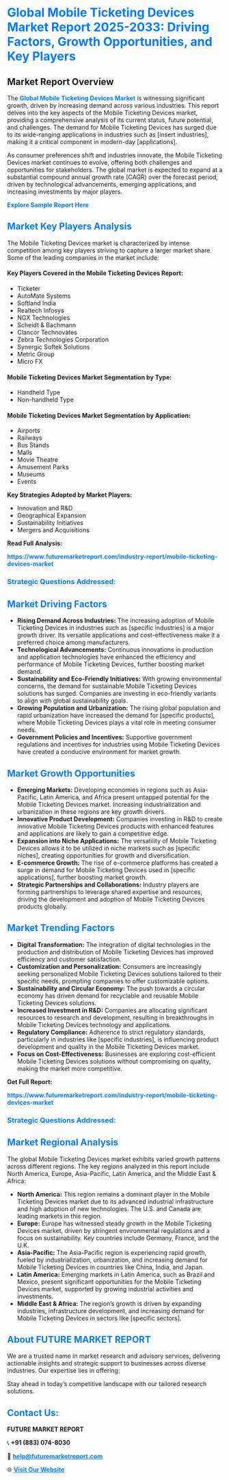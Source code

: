 <h1 style="color: #007BFF;">Global Mobile Ticketing Devices Market Report 2025-2033: Driving Factors, Growth Opportunities, and Key Players</h1>

<section id="overview">
<h2>Market Report Overview</h2>
<p>The <a href="https://www.futuremarketreport.com/industry-report/mobile-ticketing-devices-market" style="color: #007BFF; text-decoration: none;"><strong>Global Mobile Ticketing Devices Market</strong></a> is witnessing significant growth, driven by increasing demand across various industries. This report delves into the key aspects of the Mobile Ticketing Devices market, providing a comprehensive analysis of its current status, future potential, and challenges. The demand for Mobile Ticketing Devices has surged due to its wide-ranging applications in industries such as [insert industries], making it a critical component in modern-day [applications].</p>
<p>As consumer preferences shift and industries innovate, the Mobile Ticketing Devices market continues to evolve, offering both challenges and opportunities for stakeholders. The global market is expected to expand at a substantial compound annual growth rate (CAGR) over the forecast period, driven by technological advancements, emerging applications, and increasing investments by major players.</p>
</section>

<section id="overview">
<p><a href="https://www.futuremarketreport.com/request-sample/reportId=97702" style="color: #007BFF; text-decoration: none;"><strong>Explore Sample Report Here</strong></a></p>
</section>

<section id="key-players">
<h2 style="color: #007BFF;">Market Key Players Analysis</h2>
<p>The Mobile Ticketing Devices market is characterized by intense competition among key players striving to capture a larger market share. Some of the leading companies in the market include:</p>
<h4>Key Players Covered in the Mobile Ticketing Devices Report:</h4>
<ul><li>Ticketer</li><li>AutoMate Systems</li><li>Softland India</li><li>Realtech Infosys</li><li>NGX Technologies</li><li>Scheidt &amp; Bachmann</li><li>Clancor Technovates</li><li>Zebra Technologies Corporation</li><li>Synergic Softek Solutions</li><li>Metric Group</li><li>Micro FX</li></ul>
<h4>Mobile Ticketing Devices Market Segmentation by Type:</h4>
<ul><li>Handheld Type</li><li>Non-handheld Type</li></ul>

<h4>Mobile Ticketing Devices Market Segmentation by Application:</h4>
<ul><li>Airports</li><li>Railways</li><li>Bus Stands</li><li>Malls</li><li>Movie Theatre</li><li>Amusement Parks</li><li>Museums</li><li>Events</li></ul>
<p><strong>Key Strategies Adopted by Market Players:</strong></p>
<ul>
<li>Innovation and R&D</li>
<li>Geographical Expansion</li>
<li>Sustainability Initiatives</li>
<li>Mergers and Acquisitions</li>
</ul>
</section>

<section>
<p><strong>Read Full Analysis: </strong></p><a href="https://www.futuremarketreport.com/industry-report/mobile-ticketing-devices-market" style="color: #007BFF; text-decoration: none;"><strong>https://www.futuremarketreport.com/industry-report/mobile-ticketing-devices-market</strong></a>
<h3 style="color: #007BFF;">Strategic Questions Addressed:</h3>
</section>

<section id="driving-factors">
<h2 style="color: #007BFF;">Market Driving Factors</h2>
<ul>
<li><strong>Rising Demand Across Industries:</strong> The increasing adoption of Mobile Ticketing Devices in industries such as [specific industries] is a major growth driver. Its versatile applications and cost-effectiveness make it a preferred choice among manufacturers.</li>
<li><strong>Technological Advancements:</strong> Continuous innovations in production and application technologies have enhanced the efficiency and performance of Mobile Ticketing Devices, further boosting market demand.</li>
<li><strong>Sustainability and Eco-Friendly Initiatives:</strong> With growing environmental concerns, the demand for sustainable Mobile Ticketing Devices solutions has surged. Companies are investing in eco-friendly variants to align with global sustainability goals.</li>
<li><strong>Growing Population and Urbanization:</strong> The rising global population and rapid urbanization have increased the demand for [specific products], where Mobile Ticketing Devices plays a vital role in meeting consumer needs.</li>
<li><strong>Government Policies and Incentives:</strong> Supportive government regulations and incentives for industries using Mobile Ticketing Devices have created a conducive environment for market growth.</li>
</ul>
</section>

<section id="growth-opportunities">
<h2 style="color: #007BFF;">Market Growth Opportunities</h2>
<ul>
<li><strong>Emerging Markets:</strong> Developing economies in regions such as Asia-Pacific, Latin America, and Africa present untapped potential for the Mobile Ticketing Devices market. Increasing industrialization and urbanization in these regions are key growth drivers.</li>
<li><strong>Innovative Product Development:</strong> Companies investing in R&D to create innovative Mobile Ticketing Devices products with enhanced features and applications are likely to gain a competitive edge.</li>
<li><strong>Expansion into Niche Applications:</strong> The versatility of Mobile Ticketing Devices allows it to be utilized in niche markets such as [specific niches], creating opportunities for growth and diversification.</li>
<li><strong>E-commerce Growth:</strong> The rise of e-commerce platforms has created a surge in demand for Mobile Ticketing Devices used in [specific applications], further boosting market growth.</li>
<li><strong>Strategic Partnerships and Collaborations:</strong> Industry players are forming partnerships to leverage shared expertise and resources, driving the development and adoption of Mobile Ticketing Devices products globally.</li>
</ul>
</section>

<section id="trending-factors">
<h2 style="color: #007BFF;">Market Trending Factors</h2>
<ul>
<li><strong>Digital Transformation:</strong> The integration of digital technologies in the production and distribution of Mobile Ticketing Devices has improved efficiency and customer satisfaction.</li>
<li><strong>Customization and Personalization:</strong> Consumers are increasingly seeking personalized Mobile Ticketing Devices solutions tailored to their specific needs, prompting companies to offer customizable options.</li>
<li><strong>Sustainability and Circular Economy:</strong> The push towards a circular economy has driven demand for recyclable and reusable Mobile Ticketing Devices solutions.</li>
<li><strong>Increased Investment in R&D:</strong> Companies are allocating significant resources to research and development, resulting in breakthroughs in Mobile Ticketing Devices technology and applications.</li>
<li><strong>Regulatory Compliance:</strong> Adherence to strict regulatory standards, particularly in industries like [specific industries], is influencing product development and quality in the Mobile Ticketing Devices market.</li>
<li><strong>Focus on Cost-Effectiveness:</strong> Businesses are exploring cost-efficient Mobile Ticketing Devices solutions without compromising on quality, making the market more competitive.</li>
</ul>
</section>

<section>
<p><strong>Get Full Report: </strong></p><a href="https://www.futuremarketreport.com/industry-report/mobile-ticketing-devices-market" style="color: #007BFF; text-decoration: none;"><strong>https://www.futuremarketreport.com/industry-report/mobile-ticketing-devices-market</strong></a>
<h3 style="color: #007BFF;">Strategic Questions Addressed:</h3>
</section>


<section id="regional-analysis">
<h2 style="color: #007BFF;">Market Regional Analysis</h2>
<p>The global Mobile Ticketing Devices market exhibits varied growth patterns across different regions. The key regions analyzed in this report include North America, Europe, Asia-Pacific, Latin America, and the Middle East & Africa:</p>
<ul>
<li><strong>North America:</strong> This region remains a dominant player in the Mobile Ticketing Devices market due to its advanced industrial infrastructure and high adoption of new technologies. The U.S. and Canada are leading markets in this region.</li>
<li><strong>Europe:</strong> Europe has witnessed steady growth in the Mobile Ticketing Devices market, driven by stringent environmental regulations and a focus on sustainability. Key countries include Germany, France, and the U.K.</li>
<li><strong>Asia-Pacific:</strong> The Asia-Pacific region is experiencing rapid growth, fueled by industrialization, urbanization, and increasing demand for Mobile Ticketing Devices in countries like China, India, and Japan.</li>
<li><strong>Latin America:</strong> Emerging markets in Latin America, such as Brazil and Mexico, present significant opportunities for the Mobile Ticketing Devices market, supported by growing industrial activities and investments.</li>
<li><strong>Middle East & Africa:</strong> The region’s growth is driven by expanding industries, infrastructure development, and increasing demand for Mobile Ticketing Devices in sectors like [specific sectors].</li>
</ul>
</section>

<footer>
<h2 style="color: #007BFF;">About FUTURE MARKET REPORT</h2>
<p>We are a trusted name in market research and advisory services, delivering actionable insights and strategic support to businesses across diverse industries. Our expertise lies in offering:</p>

<p>Stay ahead in today’s competitive landscape with our tailored research solutions.</p>

<h2 style="color: #007BFF;">Contact Us:</h2>
<p><strong>FUTURE MARKET REPORT</strong></p>
<p>📞 <strong>+91 (883) 074-8030</strong></p>
<p>📧 <strong><a href="mailto:help@futuremarketreport.com" style="color: #007BFF;">help@futuremarketreport.com</a></strong></p>
<p>🌐 <strong><a href="https://www.futuremarketreport.com/" style="color: #007BFF;">Visit Our Website</a></strong></p>
</footer>